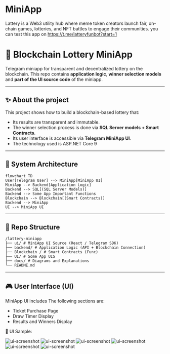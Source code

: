 # MiniApp
Lattery is a Web3 utility hub where meme token creators launch fair, on-chain games, lotteries, and NFT battles to engage their communities. you can test this app on https://t.me/latteryfunbot?start=1

# 🎲 Blockchain Lottery MiniApp

Telegram miniapp for transparent and decentralized lottery on the blockchain.
This repo contains **application logic**, **winner selection models** and **part of the UI source code** of the miniapp.

---

## ✨ About the project

This project shows how to build a blockchain-based lottery that:

* Its results are transparent and immutable.
* The winner selection process is done via **SQL Server models + Smart Contracts**.
* Its user interface is accessible via **Telegram MiniApp UI**.
* The technology used is ASP.NET Core 9

---

## 🧩 System Architecture

```mermaid
flowchart TD
User[Telegram User] --> MiniApp[MiniApp UI]
MiniApp --> Backend[Application Logic]
Backend --> SQL[(SQL Server Models)]
Backend --> Some App Important Functions
Blockchain --> Blockchain[(Smart Contracts)]
Backend --> MiniApp
UI --> MiniApp UI
```

---

## 📂 Repo Structure

```
/lattery-miniapp
├── ui/ # MiniApp UI Source (React / Telegram SDK)
├── backend/ # Application Logic (API + Blockchain Connection)
├── Blockchain / # Smart Contracts (Func)
├── UI/ # Some App UIS
├── docs/ # Diagrams and Explanations
└── README.md
```

---

## 🎮 User Interface (UI)
MiniApp UI includes The following sections are:

* Ticket Purchase Page
* Draw Timer Display
* Results and Winners Display

📸 UI Sample:

![ui-screenshot](docs/img/intro.png?raw=true) <!-- TODO: Add Screenshot -->
![ui-screenshot](docs/img/Dashboard.png?raw=true) <!-- TODO: Add Screenshot -->
![ui-screenshot](docs/img/Tasks.png?raw=true) <!-- TODO: Add Screenshot -->
![ui-screenshot](docs/img/Buy.png?raw=true) <!-- TODO: Add Screenshot -->
![ui-screenshot](docs/img/Random.png?raw=true) <!-- TODO: Add Screenshot -->
![ui-screenshot](docs/img/Transactions.png?raw=true) <!-- TODO: Add Screenshot -->
